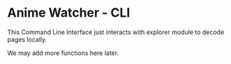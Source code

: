 # Anime Watcher - CLI
This Command Line Interface just interacts with explorer module to decode pages
locally.

We may add more functions here later.
